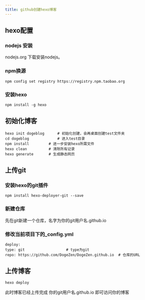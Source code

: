 ```yaml
---
title: github创建hexo博客
---
```


## hexo配置

### nodejs 安装
nodejs.org 下载安装nodejs。


### npm换源

```
npm config set registry https://registry.npm.taobao.org
```

### 安装hexo

``` 
npm install -g hexo
```

## 初始化博客
```
hexo init dogeblog		# 初始化创建，会再桌面创建test文件夹
cd dogeblog				# 进入test目录
npm install			# 进一步安装hexo所需文件
hexo clean			# 清除所有记录
hexo generate		# 生成静态网页
```

## 上传git


### 安装hexo的git插件
```
npm install hexo-deployer-git --save
```
### 新建仓库
先在git新建一个仓库，名字为你的git用户名.github.io

### 修改当前项目下的_config.yml
```
deploy:
type: git					# type为git
repo: https://github.com/DogeZen/DogeZen.github.io	# 仓库的URL
```
## 上传博客
```
hexo deploy
```

此时博客已经上传完成
你的git用户名.github.io 即可访问你的博客